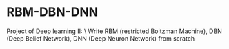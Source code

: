 # RBM-DBN-DNN
Project of Deep learning II: \\
Write RBM (restricted Boltzman Machine), DBN (Deep Belief Network), DNN (Deep Neuron Network) from scratch
